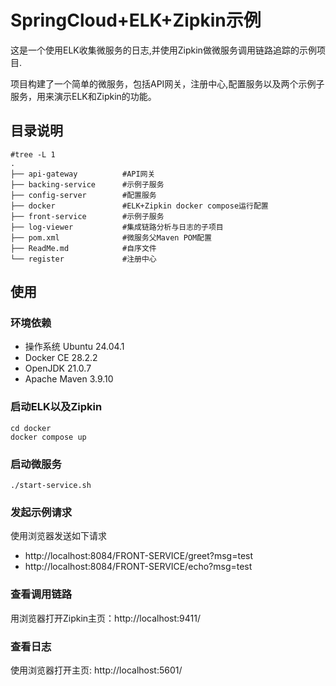 # SpringCloud+ELK+Zipkin示例
这是一个使用ELK收集微服务的日志,并使用Zipkin做微服务调用链路追踪的示例项目.

项目构建了一个简单的微服务，包括API网关，注册中心,配置服务以及两个示例子服务，用来演示ELK和Zipkin的功能。
## 目录说明
```shell
#tree -L 1
.
├── api-gateway          #API网关
├── backing-service      #示例子服务
├── config-server        #配置服务
├── docker               #ELK+Zipkin docker compose运行配置
├── front-service        #示例子服务
├── log-viewer           #集成链路分析与日志的子项目
├── pom.xml              #微服务父Maven POM配置
├── ReadMe.md            #自序文件
└── register             #注册中心
```
## 使用
### 环境依赖
- 操作系统 Ubuntu 24.04.1
- Docker CE 28.2.2
- OpenJDK 21.0.7 
- Apache Maven 3.9.10
### 启动ELK以及Zipkin
```shell
cd docker
docker compose up
```
### 启动微服务
```shell
./start-service.sh
```
### 发起示例请求
使用浏览器发送如下请求
- http://localhost:8084/FRONT-SERVICE/greet?msg=test
- http://localhost:8084/FRONT-SERVICE/echo?msg=test
### 查看调用链路
用浏览器打开Zipkin主页：http://localhost:9411/
### 查看日志
使用浏览器打开主页: http://localhost:5601/
